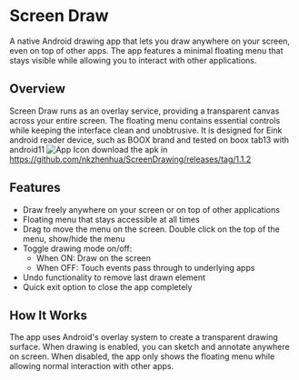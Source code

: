 # Screen Draw

A native Android drawing app that lets you draw anywhere on your screen, even on top of other apps. The app features a minimal floating menu that stays visible while allowing you to interact with other applications.

## Overview
Screen Draw runs as an overlay service, providing a transparent canvas across your entire screen. The floating menu contains essential controls while keeping the interface clean and unobtrusive.
It is designed for Eink android reader device, such as BOOX brand and tested on boox tab13 with android11
![App Icon](https://i.imgur.com/<your-image-id>.png)
download the apk in https://github.com/nkzhenhua/ScreenDrawing/releases/tag/1.1.2

## Features
- Draw freely anywhere on your screen or on top of other applications
- Floating menu that stays accessible at all times
- Drag to move the menu on the screen. Double click on the top of the menu, show/hide the menu
- Toggle drawing mode on/off:
  - When ON: Draw on the screen
  - When OFF: Touch events pass through to underlying apps
- Undo functionality to remove last drawn element
- Quick exit option to close the app completely

## How It Works
The app uses Android's overlay system to create a transparent drawing surface. When drawing is enabled, you can sketch and annotate anywhere on screen. When disabled, the app only shows the floating menu while allowing normal interaction with other apps.

